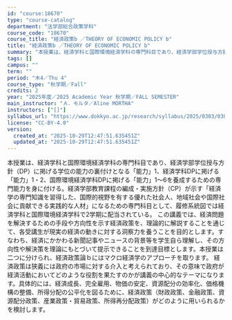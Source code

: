 ```yaml
---
id: "course:18670"
type: "course-catalog"
department: "法学部総合政策学科"
course_code: "18670"
course_title: "経済政策b ／THEORY OF ECONOMIC POLICY b"
title: "経済政策b ／THEORY OF ECONOMIC POLICY b"
summary: "本授業は、経済学科と国際環境経済学科の専門科目であり、経済学部学位授与方針（DP）に掲げる学位の能力の裏付けとなる「能力」1、経済学科DPに掲げる「能力」1・2、国際環境経済学科DPに掲げる「能力」1～6を養成するための専門能力を身に付ける…"
tags: []
campus: ""
term: ""
period: "木4／Thu 4"
course_type: "秋学期／Fall"
credits: 2
year: "2025年度／2025 Academic Year 秋学期／FALL SEMESTER"
main_instructor: "Ａ．モルタ／Aline MORTHA"
instructors: ["[]"]
syllabus_url: "https://www.dokkyo.ac.jp/research/syllabus/2025/0303/0303_18670_ja_JP.html"
license: "CC-BY-4.0"
version:
  created_at: "2025-10-29T12:47:51.635451Z"
  updated_at: "2025-10-29T12:47:51.635451Z"
---
```

本授業は、経済学科と国際環境経済学科の専門科目であり、経済学部学位授与方針（DP）に掲げる学位の能力の裏付けとなる「能力」1、経済学科DPに掲げる「能力」1・2、国際環境経済学科DPに掲げる「能力」1～6を養成するための専門能力を身に付ける。経済学部教育課程の編成・実施方針（CP）が示す「経済学の専門知識を習得した、国際的視野を有する優れた社会人、地域社会や国際社会に貢献できる実践的な人材」になるための専門科目として、履修系統図では経済学科と国際環境経済学科で2学期に配当されている。 この講義では、経済問題を解決するための手段や方向性を示す経済政策を、理論的に解説することを通じて、各受講生が現実の経済の動きに対する洞察力を養うことを目的とします。すなわち、経済にかかわる新聞記事やニュースの背景等を学生自ら理解し、その方向性や解決策を理論にもとづいて提示できることを到達目標とします。本授業は二つに分けられ、経済政策論ｂにはマクロ経済学のアプローチを取ります。 経済政策は狭義には政府の市場に対する介入と考えられており、その意味で政府が経済活動においてどのような役割を果たすのかが講義の中心的なテーマになります。具体的には、経済成長、完全雇用、物価の安定、資源配分の効率化、価格機構の整備、所得分配の公平化を図るために、経済政策（財政政策、金融政策、資源配分政策、産業政策・貿易政策、所得再分配政策）がどのように用いられるかを検討します。
